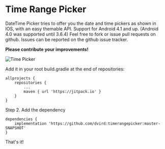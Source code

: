 # Time Range Picker


DateTime Picker tries to offer you the date and time pickers as shown in IOS, with an easy themable API. 
Support for Android 4.1 and up. (Android 4.0 was supported until 3.6.4)
Feel free to fork or issue pull requests on github. Issues can be reported on the github issue tracker.

<b>Please contribute  your improvements!</b>

![Time Picker](https://github.com/dvird/timerangepicker/blob/master/example-image/ios12-iphone-x-clock-bedtime-social-card.jpg?raw=true)






Add it in your root build.gradle at the end of repositories:

	allprojects {
		repositories {
			...
			maven { url 'https://jitpack.io' }
		}
	}
Step 2. Add the dependency

	dependencies {
		implementation 'https://github.com/dvird:timerangepicker:master-SNAPSHOT'
	}
  
That's it! 


